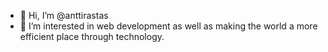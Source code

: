 - 👋 Hi, I’m @anttirastas
- 👀 I’m interested in web development as well as making the world a more efficient place through technology.
